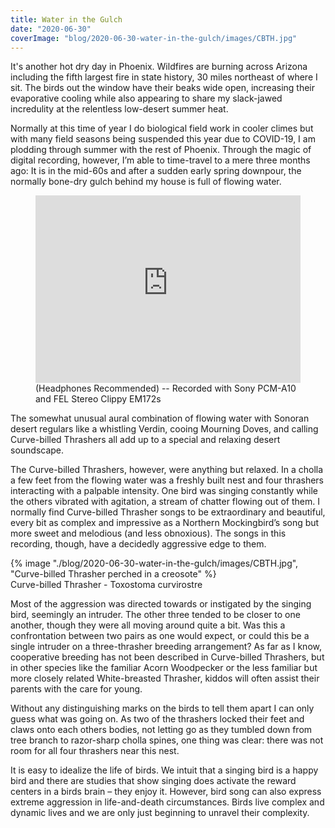 ```yaml
---
title: Water in the Gulch
date: "2020-06-30"
coverImage: "blog/2020-06-30-water-in-the-gulch/images/CBTH.jpg"
---
```


It's another hot dry day in Phoenix. Wildfires are burning across Arizona including the fifth largest fire in state history, 30 miles northeast of where I sit. The birds out the window have their beaks wide open, increasing their evaporative cooling while also appearing to share my slack-jawed incredulity at the relentless low-desert summer heat.

Normally at this time of year I do biological field work in cooler climes but with many field seasons being suspended this year due to COVID-19, I am plodding through summer with the rest of Phoenix. Through the magic of digital recording, however, I’m able to time-travel to a mere three months ago: It is in the mid-60s and after a sudden early spring downpour, the normally bone-dry gulch behind my house is full of flowing water.

<div class="center">
    <figure>
        <iframe width="100%" height="300" scrolling="no" frameborder="no" allow="autoplay" src="https://w.soundcloud.com/player/?url=https%3A//api.soundcloud.com/tracks/849131926&color=%236979a4&auto_play=false&hide_related=false&show_comments=true&show_user=true&show_reposts=false&show_teaser=true&visual=true"></iframe>
        <figcaption>(Headphones Recommended) -- Recorded with Sony PCM-A10 and FEL Stereo Clippy EM172s</figcaption>
    </figure>
</div>

The somewhat unusual aural combination of flowing water with Sonoran desert regulars like a whistling Verdin, cooing Mourning Doves, and calling Curve-billed Thrashers all add up to a special and relaxing desert soundscape.

The Curve-billed Thrashers, however, were anything but relaxed. In a cholla a few feet from the flowing water was a freshly built nest and four thrashers interacting with a palpable intensity. One bird was singing constantly while the others vibrated with agitation, a stream of chatter flowing out of them. I normally find Curve-billed Thrasher songs to be extraordinary and beautiful, every bit as complex and impressive as a Northern Mockingbird’s song but more sweet and melodious (and less obnoxious). The songs in this recording, though, have a decidedly aggressive edge to them.

<div class="med-width">
    {% image "./blog/2020-06-30-water-in-the-gulch/images/CBTH.jpg", "Curve-billed Thrasher perched in a creosote" %}
    <figcaption>Curve-billed Thrasher - Toxostoma curvirostre</figcaption>
</div>

Most of the aggression was directed towards or instigated by the singing bird, seemingly an intruder. The other three tended to be closer to one another, though they were all moving around quite a bit. Was this a confrontation between two pairs as one would expect, or could this be a single intruder on a three-thrasher breeding arrangement? As far as I know, cooperative breeding has not been described in Curve-billed Thrashers, but in other species like the familiar Acorn Woodpecker or the less familiar but more closely related White-breasted Thrasher, kiddos will often assist their parents with the care for young.

Without any distinguishing marks on the birds to tell them apart I can only guess what was going on. As two of the thrashers locked their feet and claws onto each others bodies, not letting go as they tumbled down from tree branch to razor-sharp cholla spines, one thing was clear: there was not room for all four thrashers near this nest.

It is easy to idealize the life of birds. We intuit that a singing bird is a happy bird and there are studies that show singing does activate the reward centers in a birds brain – they enjoy it. However, bird song can also express extreme aggression in life-and-death circumstances. Birds live complex and dynamic lives and we are only just beginning to unravel their complexity.
